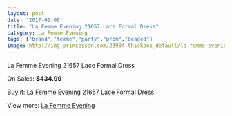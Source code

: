 ```yaml
---
layout: post
date: '2017-01-06'
title: "La Femme Evening 21657 Lace Formal Dress"
category: La Femme Evening
tags: ["brand","femme","party","prom","beaded"]
image: http://img.princessan.com/23984-thickbox_default/la-femme-evening-21657-lace-formal-dress.jpg
---
```

La Femme Evening 21657 Lace Formal Dress

On Sales: **$434.99**
<a href="https://www.princessan.com/en/la-femme-evening/11062-la-femme-evening-21657-lace-formal-dress.html"><amp-img layout="responsive" width="600" height="600" src="//img.princessan.com/23984-thickbox_default/la-femme-evening-21657-lace-formal-dress.jpg" alt="La Femme Evening 21657 Lace Formal Dress 0" /></a>

Buy it: [La Femme Evening 21657 Lace Formal Dress](https://www.princessan.com/en/la-femme-evening/11062-la-femme-evening-21657-lace-formal-dress.html "La Femme Evening 21657 Lace Formal Dress")

View more: [La Femme Evening](https://www.princessan.com/en/29-la-femme-evening "La Femme Evening")